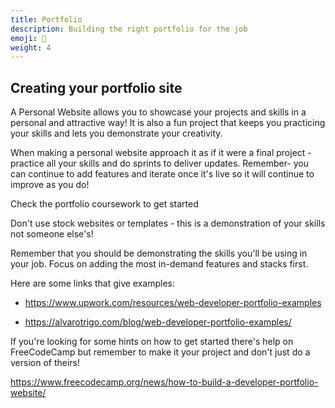 ```yaml
---
title: Portfolio
description: Building the right portfolio for the job
emoji: 📂
weight: 4
---
```


## Creating your portfolio site

A Personal Website allows you to showcase your projects and skills in a personal and attractive way! It is also a fun project that keeps you practicing your skills and lets you demonstrate your creativity.

When making a personal website approach it as if it were a final project - practice all your skills and do sprints to deliver updates. Remember- you can continue to add features and iterate once it's live so it will continue to improve as you do!

Check the portfolio coursework to get started

Don't use stock websites or templates - this is a demonstration of your skills not someone else's!

Remember that you should be demonstrating the skills you'll be using in your job. Focus on adding the most in-demand features and stacks first.

Here are some links that give examples:

- https://www.upwork.com/resources/web-developer-portfolio-examples

- https://alvarotrigo.com/blog/web-developer-portfolio-examples/

If you're looking for some hints on how to get started there's help on FreeCodeCamp but remember to make it your project and don't just do a version of theirs!

https://www.freecodecamp.org/news/how-to-build-a-developer-portfolio-website/
